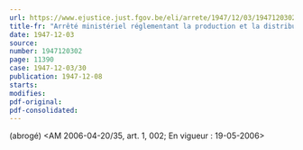 ```yaml
---
url: https://www.ejustice.just.fgov.be/eli/arrete/1947/12/03/1947120302/justel
title-fr: "Arrêté ministériel réglementant la production et la distribution des corps gras industriels, des savons et des produits de nettoyage. (NOTE : Consultation des versions antérieures à partir du 08-12-1947 et mise à jour au 09-05-2006)"
date: 1947-12-03
source:
number: 1947120302
page: 11390
case: 1947-12-03/30
publication: 1947-12-08
starts:
modifies:
pdf-original:
pdf-consolidated:
---
```


(abrogé) <AM 2006-04-20/35, art. 1, 002;  En vigueur :  19-05-2006>
